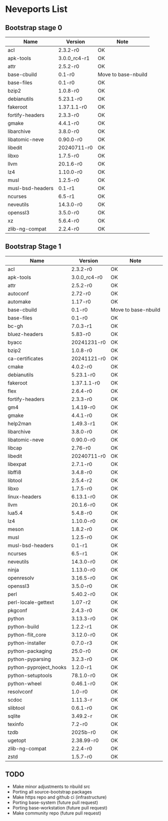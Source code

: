 # Neveports List

## Bootstrap stage 0

| Name              | Version     | Note                  |
| ----------------- | ----------- | --------------------- |
| acl               | 2.3.2-r0    | OK                    |
| apk-tools         | 3.0.0_rc4-r1| OK                    |
| attr              | 2.5.2-r0    | OK                    |
| base-cbuild       | 0.1-r0      | Move to base-nbuild   |
| base-files        | 0.1-r0      | OK                    |
| bzip2             | 1.0.8-r0    | OK                    |
| debianutils       | 5.23.1-r0   | OK                    |
| fakeroot          | 1.37.1.1-r0 | OK                    |
| fortify-headers   | 2.3.3-r0    | OK                    |
| gmake             | 4.4.1-r0    | OK                    |
| libarchive        | 3.8.0-r0    | OK                    |
| libatomic-neve    | 0.90.0-r0   | OK                    |
| libedit           | 20240711-r0 | OK                    |
| libxo             | 1.7.5-r0    | OK                    |
| llvm              | 20.1.6-r0   | OK                    |
| lz4               | 1.10.0-r0   | OK                    |
| musl              | 1.2.5-r0    | OK                    |
| musl-bsd-headers  | 0.1-r1      | OK                    |
| ncurses           | 6.5-r1      | OK                    |
| neveutils         | 14.3.0-r0   | OK                    |
| openssl3          | 3.5.0-r0    | OK                    |
| xz                | 5.6.4-r0    | OK                    |
| zlib-ng-compat    | 2.2.4-r0    | OK                    |

## Bootstrap Stage 1

| Name              | Version     | Note                  |
| ----------------- | ----------- | --------------------- |
| acl               | 2.3.2-r0    | OK                    |
| apk-tools         | 3.0.0_rc4-r0| OK                    |
| attr              | 2.5.2-r0    | OK                    |
| autoconf          | 2.72-r0     | OK                    |
| automake          | 1.17-r0     | OK                    |
| base-cbuild       | 0.1-r0      | Move to base-nbuild   |
| base-files        | 0.1-r0      | OK                    |
| bc-gh             | 7.0.3-r1    | OK                    |
| bluez-headers     | 5.83-r0     | OK                    |
| byacc             | 20241231-r0 | OK                    |
| bzip2             | 1.0.8-r0    | OK                    |
| ca-certificates   | 20241121-r0 | OK                    |
| cmake             | 4.0.2-r0    | OK                    |
| debianutils       | 5.23.1-r0   | OK                    |
| fakeroot          | 1.37.1.1-r0 | OK                    |
| flex              | 2.6.4-r0    | OK                    |
| fortify-headers   | 2.3.3-r0    | OK                    |
| gm4               | 1.4.19-r0   | OK                    |
| gmake             | 4.4.1-r0    | OK                    |
| help2man          | 1.49.3-r1   | OK                    |
| libarchive        | 3.8.0-r0    | OK                    |
| libatomic-neve    | 0.90.0-r0   | OK                    |
| libcap            | 2.76-r0     | OK                    |
| libedit           | 20240711-r0 | OK                    |
| libexpat          | 2.7.1-r0    | OK                    |
| libffi8           | 3.4.8-r0    | OK                    |
| libtool           | 2.5.4-r2    | OK                    |
| libxo             | 1.7.5-r0    | OK                    |
| linux-headers     | 6.13.1-r0   | OK                    |
| llvm              | 20.1.6-r0   | OK                    |
| lua5.4            | 5.4.8-r0    | OK                    |
| lz4               | 1.10.0-r0   | OK                    |
| meson             | 1.8.2-r0    | OK                    |
| musl              | 1.2.5-r0    | OK                    |
| musl-bsd-headers  | 0.1-r1      | OK                    |
| ncurses           | 6.5-r1      | OK                    |
| neveutils         | 14.3.0-r0   | OK                    |
| ninja             | 1.13.0-r0   | OK                    |
| openresolv        | 3.16.5-r0   | OK                    |
| openssl3          | 3.5.0-r0    | OK                    |
| perl              | 5.40.2-r0   | OK                    |
|perl-locale-gettext| 1.07-r2     | OK                    |
| pkgconf           | 2.4.3-r0    | OK                    |
| python            | 3.13.3-r0   | OK                    |
| python-build      | 1.2.2-r1    | OK                    |
| python-flit_core  | 3.12.0-r0   | OK                    |
| python-installer  | 0.7.0-r3    | OK                    |
| python-packaging  | 25.0-r0     | OK                    |
| python-pyparsing  | 3.2.3-r0    | OK                    |
| python-pyproject_hooks| 1.2.0-r1| OK                    |
| python-setuptools | 78.1.0-r0   | OK                    |
| python-wheel      | 0.46.1-r0   | OK                    |
| resolvconf        | 1.0-r0      | OK                    |
| scdoc             | 1.11.3-r    | OK                    |
| slibtool          | 0.6.1-r0    | OK                    |
| sqlite            | 3.49.2-r    | OK                    |
| texinfo           | 7.2-r0      | OK                    |
| tzdb              | 2025b-r0    | OK                    |
| ugetopt           | 2.38.99-r0  | OK                    |
| zlib-ng-compat    | 2.2.4-r0    | OK                    |
| zstd              | 1.5.7-r0    | OK                    |


## TODO

- Make minor adjustments to nbuild src
- Porting all source-bootstrap packages
- Make https repo and github ci (infrastructure)
- Porting base-system (future pull request)
- Porting base-workstation (future pull request)
- Make community repo (future pull request)
